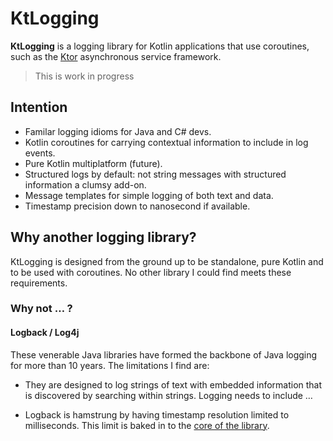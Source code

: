 # KtLogging

**KtLogging** is a logging library for Kotlin applications that use coroutines, such as
the [Ktor](https://ktor.io) asynchronous service framework.

> This is work in progress

## Intention

- Familar logging idioms for Java and C# devs.
- Kotlin coroutines for carrying contextual information to include in log events.
- Pure Kotlin multiplatform (future).
- Structured logs by default: not string messages with structured information a clumsy add-on.
- Message templates for simple logging of both text and data.
- Timestamp precision down to nanosecond if available.

## Why another logging library?

KtLogging is designed from the ground up to be standalone, pure Kotlin and to be used with
coroutines. No other library I could find meets these requirements.

### Why not … ?

#### Logback / Log4j

These venerable Java libraries have formed the backbone of Java logging for more than 10 years. The
limitations I find are:

* They are designed to log strings of text with embedded information that is discovered by searching
  within strings. Logging needs to include …

* Logback is hamstrung by having timestamp resolution limited to milliseconds. This limit is baked
  in to
  the [core of the library](https://github.com/qos-ch/logback/blob/master/logback-classic/src/main/java/ch/qos/logback/classic/spi/ILoggingEvent.java#L83).
  
